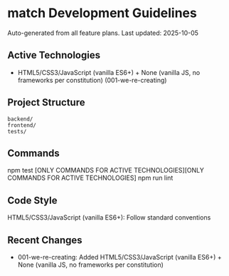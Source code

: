 # match Development Guidelines

Auto-generated from all feature plans. Last updated: 2025-10-05

## Active Technologies
- HTML5/CSS3/JavaScript (vanilla ES6+) + None (vanilla JS, no frameworks per constitution) (001-we-re-creating)

## Project Structure
```
backend/
frontend/
tests/
```

## Commands
npm test [ONLY COMMANDS FOR ACTIVE TECHNOLOGIES][ONLY COMMANDS FOR ACTIVE TECHNOLOGIES] npm run lint

## Code Style
HTML5/CSS3/JavaScript (vanilla ES6+): Follow standard conventions

## Recent Changes
- 001-we-re-creating: Added HTML5/CSS3/JavaScript (vanilla ES6+) + None (vanilla JS, no frameworks per constitution)

<!-- MANUAL ADDITIONS START -->
<!-- MANUAL ADDITIONS END -->